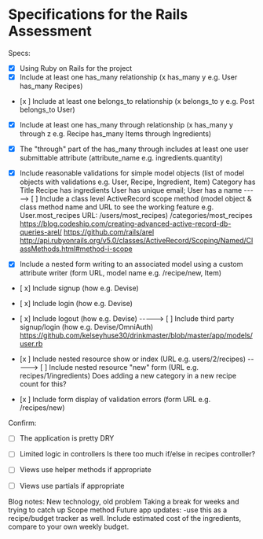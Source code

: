 # Specifications for the Rails Assessment

Specs:
- [x] Using Ruby on Rails for the project
- [x] Include at least one has_many relationship (x has_many y e.g. User has_many Recipes)
- [x ] Include at least one belongs_to relationship (x belongs_to y e.g. Post belongs_to User)
- [x] Include at least one has_many through relationship (x has_many y through z e.g. Recipe has_many Items through Ingredients)
- [x] The "through" part of the has_many through includes at least one user submittable attribute (attribute_name e.g. ingredients.quantity)
- [x] Include reasonable validations for simple model objects (list of model objects with validations e.g. User, Recipe, Ingredient, Item)
Category has Title
Recipe has ingredients
User has unique email; User has a name
-----> [ ] Include a class level ActiveRecord scope method (model object & class method name and URL to see the working feature e.g. User.most_recipes URL: /users/most_recipes)
/categories/most_recipes
https://blog.codeship.com/creating-advanced-active-record-db-queries-arel/
https://github.com/rails/arel
http://api.rubyonrails.org/v5.0/classes/ActiveRecord/Scoping/Named/ClassMethods.html#method-i-scope

- [x] Include a nested form writing to an associated model using a custom attribute writer (form URL, model name e.g. /recipe/new, Item)
- [ x] Include signup (how e.g. Devise)
- [ x] Include login (how e.g. Devise)
- [ x] Include logout (how e.g. Devise)
-----> [ ] Include third party signup/login (how e.g. Devise/OmniAuth)
        https://github.com/kelseyhuse30/drinkmaster/blob/master/app/models/user.rb

- [x ] Include nested resource show or index (URL e.g. users/2/recipes)
-----> [ ] Include nested resource "new" form (URL e.g. recipes/1/ingredients)
Does adding a new category in a new recipe count for this?
- [x ] Include form display of validation errors (form URL e.g. /recipes/new)

Confirm:
- [ ] The application is pretty DRY
- [ ] Limited logic in controllers
Is there too much if/else in recipes controller?
- [ ] Views use helper methods if appropriate
- [ ] Views use partials if appropriate


Blog notes:
New technology, old problem
Taking a break for weeks and trying to catch up
Scope method
Future app updates:
-use this as a recipe/budget tracker as well. Include estimated cost of the ingredients, compare to your own weekly budget.
